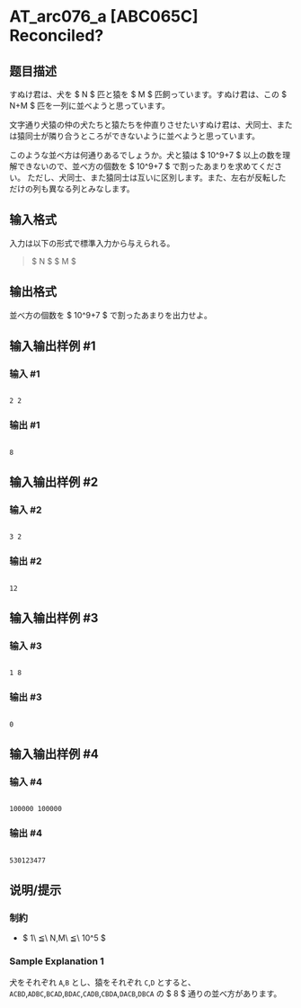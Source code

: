 # AT_arc076_a [ABC065C] Reconciled?

## 题目描述

[problemUrl]: https://atcoder.jp/contests/abc065/tasks/arc076_a

すぬけ君は、犬を $ N $ 匹と猿を $ M $ 匹飼っています。すぬけ君は、この $ N+M $ 匹を一列に並べようと思っています。

文字通り犬猿の仲の犬たちと猿たちを仲直りさせたいすぬけ君は、犬同士、または猿同士が隣り合うところができないように並べようと思っています。

このような並べ方は何通りあるでしょうか。犬と猿は $ 10^9+7 $ 以上の数を理解できないので、並べ方の個数を $ 10^9+7 $ で割ったあまりを求めてください。 ただし、犬同士、また猿同士は互いに区別します。また、左右が反転しただけの列も異なる列とみなします。

## 输入格式

入力は以下の形式で標準入力から与えられる。

> $ N $ $ M $

## 输出格式

並べ方の個数を $ 10^9+7 $ で割ったあまりを出力せよ。

## 输入输出样例 #1

### 输入 #1

```
2 2
```

### 输出 #1

```
8
```

## 输入输出样例 #2

### 输入 #2

```
3 2
```

### 输出 #2

```
12
```

## 输入输出样例 #3

### 输入 #3

```
1 8
```

### 输出 #3

```
0
```

## 输入输出样例 #4

### 输入 #4

```
100000 100000
```

### 输出 #4

```
530123477
```

## 说明/提示

### 制約

- $ 1\ ≦\ N,M\ ≦\ 10^5 $

### Sample Explanation 1

犬をそれぞれ `A`,`B` とし、猿をそれぞれ `C`,`D` とすると、`ACBD`,`ADBC`,`BCAD`,`BDAC`,`CADB`,`CBDA`,`DACB`,`DBCA` の $ 8 $ 通りの並べ方があります。